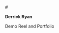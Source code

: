 #**<p style="text align: center;">Derrick Ryan</p>**
<p style="text align: center;">Demo Reel and Portfolio</p>
